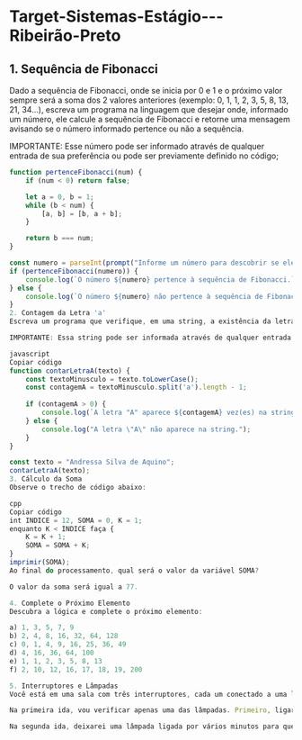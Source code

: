 # Target-Sistemas-Estágio---Ribeirão-Preto

## 1. Sequência de Fibonacci

Dado a sequência de Fibonacci, onde se inicia por 0 e 1 e o próximo valor sempre será a soma dos 2 valores anteriores (exemplo: 0, 1, 1, 2, 3, 5, 8, 13, 21, 34...), escreva um programa na linguagem que desejar onde, informado um número, ele calcule a sequência de Fibonacci e retorne uma mensagem avisando se o número informado pertence ou não a sequência.

IMPORTANTE: Esse número pode ser informado através de qualquer entrada de sua preferência ou pode ser previamente definido no código;

```javascript
function pertenceFibonacci(num) {
    if (num < 0) return false;

    let a = 0, b = 1;
    while (b < num) {
        [a, b] = [b, a + b];
    }

    return b === num;
}

const numero = parseInt(prompt("Informe um número para descobrir se ele pertence à sequência Fibonacci:"), 10);
if (pertenceFibonacci(numero)) {
    console.log(`O número ${numero} pertence à sequência de Fibonacci.`);
} else {
    console.log(`O número ${numero} não pertence à sequência de Fibonacci.`);
}
2. Contagem da Letra 'a'
Escreva um programa que verifique, em uma string, a existência da letra ‘a’, seja maiúscula ou minúscula, além de informar a quantidade de vezes em que ela ocorre.

IMPORTANTE: Essa string pode ser informada através de qualquer entrada de sua preferência ou pode ser previamente definida no código;

javascript
Copiar código
function contarLetraA(texto) {
    const textoMinusculo = texto.toLowerCase();
    const contagemA = textoMinusculo.split('a').length - 1;
    
    if (contagemA > 0) {
        console.log(`A letra "A" aparece ${contagemA} vez(es) na string.`);
    } else {
        console.log("A letra \"A\" não aparece na string.");
    }
}

const texto = "Andressa Silva de Aquino";
contarLetraA(texto);
3. Cálculo da Soma
Observe o trecho de código abaixo:

cpp
Copiar código
int INDICE = 12, SOMA = 0, K = 1;
enquanto K < INDICE faça {
    K = K + 1;
    SOMA = SOMA + K;
}
imprimir(SOMA);
Ao final do processamento, qual será o valor da variável SOMA?

O valor da soma será igual a 77.

4. Complete o Próximo Elemento
Descubra a lógica e complete o próximo elemento:

a) 1, 3, 5, 7, 9
b) 2, 4, 8, 16, 32, 64, 128
c) 0, 1, 4, 9, 16, 25, 36, 49
d) 4, 16, 36, 64, 100
e) 1, 1, 2, 3, 5, 8, 13
f) 2, 10, 12, 16, 17, 18, 19, 200

5. Interruptores e Lâmpadas
Você está em uma sala com três interruptores, cada um conectado a uma lâmpada em salas diferentes. Você não pode ver as lâmpadas da sala em que está, mas pode ligar e desligar os interruptores quantas vezes quiser. Seu objetivo é descobrir qual interruptor controla qual lâmpada. Como você faria para descobrir, usando apenas duas idas até uma das salas das lâmpadas?

Na primeira ida, vou verificar apenas uma das lâmpadas. Primeiro, ligarei o interruptor e identificarei qual lâmpada corresponde ao interruptor 1. Depois, retornarei à sala dos interruptores para confirmar qual é o interruptor 1.

Na segunda ida, deixarei uma lâmpada ligada por vários minutos para que ela esquente e, em seguida, desligarei o interruptor para acender outra lâmpada. Ao conferir, a lâmpada que estiver quente e apagada será a que corresponde ao interruptor 2, enquanto a lâmpada que estiver acesa será a que corresponde ao interruptor 3.

